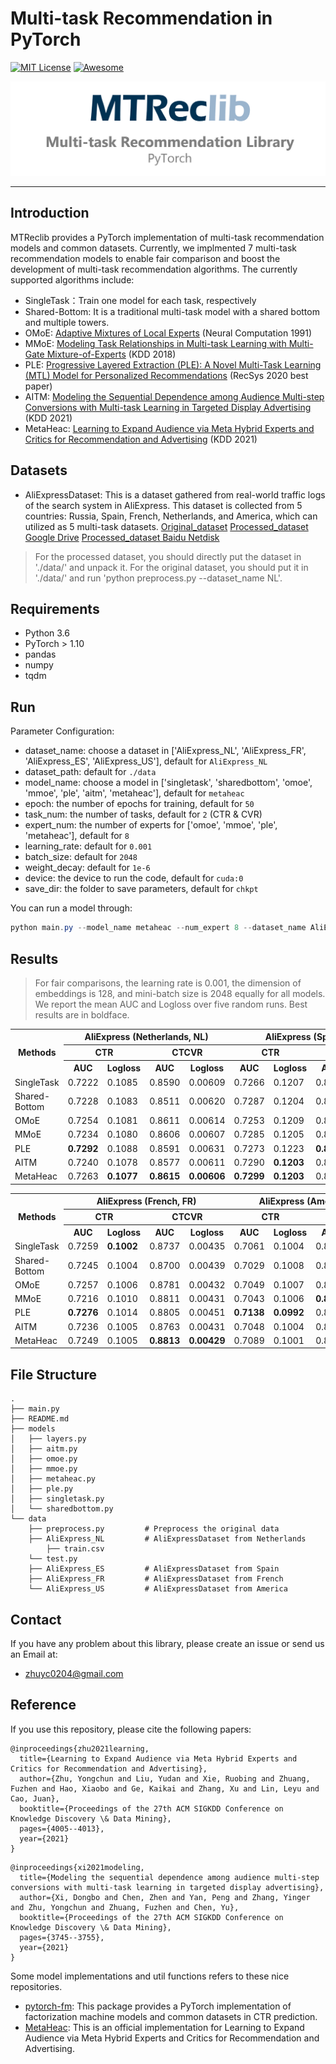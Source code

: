 # Multi-task Recommendation in PyTorch
[![MIT License](https://img.shields.io/badge/license-MIT-green.svg)](https://opensource.org/licenses/MIT)  [![Awesome](https://awesome.re/badge.svg)](https://awesome.re)

![MTRec](./mtreclib.png)

-------------------------------------------------------------------------------

## Introduction
MTReclib provides a PyTorch implementation of multi-task recommendation models and common datasets. Currently, we implmented 7 multi-task recommendation models to enable fair comparison and boost the development of multi-task recommendation algorithms. The currently supported algorithms include:
* SingleTask：Train one model for each task, respectively
* Shared-Bottom: It is a traditional multi-task model with a shared bottom and multiple towers.
* OMoE: [Adaptive Mixtures of Local Experts](https://ieeexplore.ieee.org/abstract/document/6797059) (Neural Computation 1991)
* MMoE: [Modeling Task Relationships in Multi-task Learning with Multi-Gate Mixture-of-Experts](https://dl.acm.org/doi/pdf/10.1145/3219819.3220007) (KDD 2018)
* PLE: [Progressive Layered Extraction (PLE): A Novel Multi-Task Learning (MTL) Model for Personalized Recommendations](https://dl.acm.org/doi/pdf/10.1145/3383313.3412236?casa_token=8fchWD8CHc0AAAAA:2cyP8EwkhIUlSFPRpfCGHahTddki0OEjDxfbUFMkXY5fU0FNtkvRzmYloJtLowFmL1en88FRFY4Q) (RecSys 2020 best paper)
* AITM: [Modeling the Sequential Dependence among Audience Multi-step Conversions with Multi-task Learning in Targeted Display Advertising](https://dl.acm.org/doi/pdf/10.1145/3447548.3467071?casa_token=5YtVOYjJClUAAAAA:eVczwdynmE9dwoyElCG4da9fC5gsRiyX6zKt0_mIJF1K8NkU-SlNkGmpAu0c0EHbM3hBUe3zZc-o) (KDD 2021)
* MetaHeac: [Learning to Expand Audience via Meta Hybrid Experts and Critics for Recommendation and Advertising](https://easezyc.github.io/data/kdd21_metaheac.pdf) (KDD 2021)

## Datasets
* AliExpressDataset: This is a dataset gathered from real-world traffic logs of the search system in AliExpress. This dataset is collected from 5 countries: Russia, Spain, French, Netherlands, and America, which can utilized as 5 multi-task datasets. [Original_dataset](https://tianchi.aliyun.com/dataset/dataDetail?dataId=74690) [Processed_dataset Google Drive](https://drive.google.com/drive/folders/1F0TqvMJvv-2pIeOKUw9deEtUxyYqXK6Y?usp=sharing) [Processed_dataset Baidu Netdisk](https://pan.baidu.com/s/1AfXoJSshjW-PILXZ6O19FA?pwd=4u0r)

> For the processed dataset, you should directly put the dataset in './data/' and unpack it. For the original dataset, you should put it in './data/' and run 'python preprocess.py --dataset_name NL'.

## Requirements
* Python 3.6
* PyTorch > 1.10
* pandas
* numpy
* tqdm


## Run

Parameter Configuration:

- dataset_name: choose a dataset in ['AliExpress_NL', 'AliExpress_FR', 'AliExpress_ES', 'AliExpress_US'], default for `AliExpress_NL`
- dataset_path: default for `./data`
- model_name: choose a model in ['singletask', 'sharedbottom', 'omoe', 'mmoe', 'ple', 'aitm', 'metaheac'], default for `metaheac`
- epoch: the number of epochs for training, default for `50`
- task_num: the number of tasks, default for `2` (CTR & CVR)
- expert_num: the number of experts for ['omoe', 'mmoe', 'ple', 'metaheac'], default for `8`
- learning_rate: default for `0.001`
- batch_size: default for `2048`
- weight_decay: default for `1e-6`
- device: the device to run the code, default for `cuda:0`
- save_dir: the folder to save parameters, default for `chkpt`

You can run a model through:

```powershell
python main.py --model_name metaheac --num_expert 8 --dataset_name AliExpress_NL
```

## Results
> For fair comparisons, the learning rate is 0.001, the dimension of embeddings is 128, and mini-batch size is 2048 equally for all models. We report the mean AUC and Logloss over five random runs. Best results are in boldface.

<table>
	<head >
		<tr>
      <th rowspan="3"; center>Methods</th>
			<th colspan="4"><center>AliExpress (Netherlands, NL)</center></th>
			<th colspan="4"><center>AliExpress (Spain, ES)</center></th>
		</tr>
		<tr >
			<th colspan="2"><center>CTR</center></th>
      <th colspan="2"><center>CTCVR</center></th>
	  <th colspan="2"><center>CTR</center></th>
      <th colspan="2"><center>CTCVR</center></th>
		</tr>
		<tr>
			<th >AUC</th>
			<th >Logloss</th>
			<th >AUC</th>
      <th >Logloss</th>
	  <th >AUC</th>
			<th >Logloss</th>
			<th >AUC</th>
      <th >Logloss</th>
		</tr>
	</head>
	<body>
		<tr>
			<td>SingleTask</td>
			<td>0.7222 </td>
			<td>0.1085</td>
			<td>0.8590</td>
      <td>0.00609</td>
	  <td>0.7266</td>
			<td>0.1207</td>
			<td>0.8855</td>
      <td>0.00456</td>
		</tr>
    <tr>
			<td>Shared-Bottom</td>
			<td>0.7228</td>
			<td>0.1083</td>
			<td>0.8511</td>
      <td>0.00620</td>
	  <td>0.7287</td>
			<td>0.1204</td>
			<td>0.8866</td>
      <td>0.00452</td>
		</tr>
    <tr>
			<td>OMoE</td>
			<td>0.7254</td>
			<td>0.1081</td>
			<td>0.8611</td>
      <td>0.00614</td>
	  <td>0.7253</td>
			<td>0.1209</td>
			<td>0.8859</td>
      <td>0.00452</td>
		</tr>
    <tr>
			<td>MMoE</td>
			<td>0.7234</td>
			<td>0.1080</td>
			<td>0.8606</td>
      <td>0.00607</td>
	  <td>0.7285</td>
			<td>0.1205</td>
			<td>0.8898</td>
      <td><strong>0.00450</strong></td>
		</tr>
    <tr>
			<td>PLE</td>
			<td><strong>0.7292</strong></td>
			<td>0.1088</td>
			<td>0.8591</td>
      <td>0.00631</td>
			<td>0.7273</td>
			<td>0.1223</td>
			<td><strong>0.8913</strong></td>
      <td>0.00461</td>
		</tr>
    <tr>
			<td>AITM</td>
			<td>0.7240</td>
			<td>0.1078</td>
			<td>0.8577</td>
      <td>0.00611</td>
	  <td>0.7290</td>
			<td><strong>0.1203</strong></td>
			<td>0.8885</td>
      <td>0.00451</td>
		</tr>
    <tr>
			<td>MetaHeac</td>
			<td>0.7263</td>
			<td><strong>0.1077</strong></td>
			<td><strong>0.8615</strong></td>
      <td><strong>0.00606</strong></td>
	  <td><strong>0.7299</strong></td>
			<td><strong>0.1203</strong></td>
			<td>0.8883</td>
      <td><strong>0.00450</strong></td>
		</tr>
	</body>
</table>

<table>
	<head >
		<tr>
      <th rowspan="3"; center>Methods</th>
			<th colspan="4"><center>AliExpress (French, FR)</center></th>
			<th colspan="4"><center>AliExpress (America, US)</center></th>
		</tr>
		<tr >
			<th colspan="2"><center>CTR</center></th>
      <th colspan="2"><center>CTCVR</center></th>
	  <th colspan="2"><center>CTR</center></th>
      <th colspan="2"><center>CTCVR</center></th>
		</tr>
		<tr>
			<th >AUC</th>
			<th >Logloss</th>
			<th >AUC</th>
      <th >Logloss</th>
	  <th >AUC</th>
			<th >Logloss</th>
			<th >AUC</th>
      <th >Logloss</th>
		</tr>
	</head>
	<body>
		<tr>
			<td>SingleTask</td>
			<td>0.7259</td>
			<td><strong>0.1002</strong></td>
			<td>0.8737</td>
      <td>0.00435</td>
	  <td>0.7061</td>
			<td>0.1004</td>
			<td>0.8637</td>
      <td>0.00381</td>
		</tr>
    <tr>
			<td>Shared-Bottom</td>
			<td>0.7245</td>
			<td>0.1004</td>
			<td>0.8700</td>
      <td>0.00439</td>
	  <td>0.7029</td>
			<td>0.1008</td>
			<td>0.8698</td>
      <td>0.00381</td>
		</tr>
    <tr>
			<td>OMoE</td>
			<td>0.7257</td>
			<td>0.1006</td>
			<td>0.8781</td>
      <td>0.00432</td>
	  <td>0.7049</td>
			<td>0.1007</td>
			<td>0.8701</td>
      <td>0.00381</td>
		</tr>
    <tr>
			<td>MMoE</td>
			<td>0.7216</td>
			<td>0.1010</td>
			<td>0.8811</td>
      <td>0.00431</td>
	  <td>0.7043</td>
			<td>0.1006</td>
			<td><strong>0.8758</strong></td>
      <td><strong>0.00377</strong></td>
		</tr>
    <tr>
			<td>PLE</td>
			<td><strong>0.7276</strong></td>
			<td>0.1014</td>
			<td>0.8805</td>
      <td>0.00451</td>
			<td><strong>0.7138</strong></td>
			<td><strong>0.0992</strong></td>
			<td>0.8675</td>
      <td>0.00403</td>
		</tr>
    <tr>
			<td>AITM</td>
			<td>0.7236</td>
			<td>0.1005</td>
			<td>0.8763</td>
      <td>0.00431</td>
	  <td>0.7048</td>
			<td>0.1004</td>
			<td>0.8730</td>
      <td><strong>0.00377</strong></td>
		</tr>
    <tr>
			<td>MetaHeac</td>
			<td>0.7249</td>
			<td>0.1005</td>
			<td><strong>0.8813</strong></td>
      <td><strong>0.00429</strong></td>
	  <td>0.7089</td>
			<td>0.1001</td>
			<td>0.8743</td>
      <td>0.00378</td>
		</tr>
	</body>
</table>

## File Structure

```
.
├── main.py
├── README.md
├── models
│   ├── layers.py
│   ├── aitm.py
│   ├── omoe.py
│   ├── mmoe.py
│   ├── metaheac.py
│   ├── ple.py
│   ├── singletask.py
│   └── sharedbottom.py
└── data
    ├── preprocess.py         # Preprocess the original data
    ├── AliExpress_NL         # AliExpressDataset from Netherlands
    	├── train.csv
	└── test.py
    ├── AliExpress_ES         # AliExpressDataset from Spain
    ├── AliExpress_FR         # AliExpressDataset from French
    └── AliExpress_US         # AliExpressDataset from America
```



## Contact
If you have any problem about this library, please create an issue or send us an Email at:
* zhuyc0204@gmail.com


## Reference
If you use this repository, please cite the following papers:

```
@inproceedings{zhu2021learning,
  title={Learning to Expand Audience via Meta Hybrid Experts and Critics for Recommendation and Advertising},
  author={Zhu, Yongchun and Liu, Yudan and Xie, Ruobing and Zhuang, Fuzhen and Hao, Xiaobo and Ge, Kaikai and Zhang, Xu and Lin, Leyu and Cao, Juan},
  booktitle={Proceedings of the 27th ACM SIGKDD Conference on Knowledge Discovery \& Data Mining},
  pages={4005--4013},
  year={2021}
}
```

```
@inproceedings{xi2021modeling,
  title={Modeling the sequential dependence among audience multi-step conversions with multi-task learning in targeted display advertising},
  author={Xi, Dongbo and Chen, Zhen and Yan, Peng and Zhang, Yinger and Zhu, Yongchun and Zhuang, Fuzhen and Chen, Yu},
  booktitle={Proceedings of the 27th ACM SIGKDD Conference on Knowledge Discovery \& Data Mining},
  pages={3745--3755},
  year={2021}
}
```

Some model implementations and util functions refers to these nice repositories.

- [pytorch-fm](https://github.com/rixwew/pytorch-fm): This package provides a PyTorch implementation of factorization machine models and common datasets in CTR prediction. 
- [MetaHeac](https://github.com/easezyc/MetaHeac): This is an official implementation for Learning to Expand Audience via Meta Hybrid Experts and Critics for Recommendation and Advertising.
